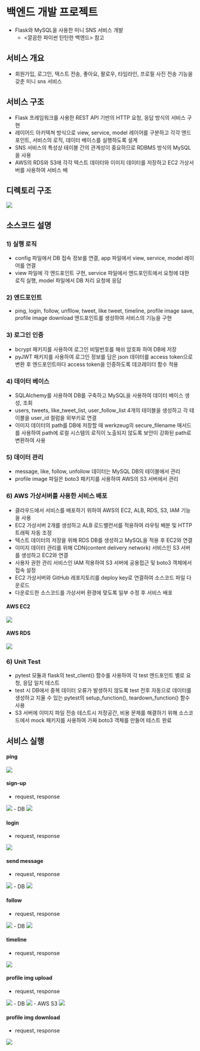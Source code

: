 # 백엔드 개발 프로젝트
- Flask와 MySQL을 사용한 미니 SNS 서비스 개발
   - <깔끔한 파이썬 탄탄한 백엔드> 참고

## 서비스 개요
- 회원가입, 로그인, 텍스트 전송, 좋아요, 팔로우, 타임라인, 프로필 사진 전송 기능을 갖춘 미니 sns 서비스

## 서비스 구조
- Flask 프레임워크를 사용한 REST API 기반의 HTTP 요청, 응답 방식의 서비스 구현
- 레이어드 아키텍쳐 방식으로 view, service, model 레이어를 구분하고 각각 엔드포인트, 서비스의 로직, 데이터 베이스를 실행하도록 설계
- SNS 서비스의 특성상 테이블 간의 관계성이 중요하므로 RDBMS 방식의 MySQL을 사용
- AWS의 RDS와 S3에 각각 텍스트 데이터와 이미지 데이터를 저장하고 EC2 가상서버를 사용하여 서비스 배 

## 디렉토리 구조
<img src="./images/dir_structure.png">

## 소스코드 설명

### 1) 실행 로직
- config 파일에서 DB 접속 정보를 연결, app 파일에서 view, service, model 레이어를 연결
- view 파일에 각 엔드포인트 구현, service 파일에서 엔드포인트에서 요청에 대한 로직 실행, model 파일에서 DB 처리 요청에 응답

### 2) 엔드포인트
- ping, login, follow, unfllow, tweet, like tweet, timeline, profile image save, profile image download 엔드포인트를 생성하여 서비스의 기능을 구현

### 3) 로그인 인증
- bcrypt 패키지를 사용하여 로그인 비밀번호를 해쉬 암호화 하여 DB에 저장
- pyJWT 패키지를 사용하여 로그인 정보를 담은 json 데이터를 access token으로 변환 후 엔드포인트마다 access token을 인증하도록 데코레이터 함수 적용

### 4) 데이터 베이스
- SQLAlchemy를 사용하여 DB를 구축하고 MySQL을 사용하여 데이터 베이스 생성, 조회 
- users, tweets, like_tweet_list, user_follow_list 4개의 테이블을 생성하고 각 테이블을 user_id 컬럼을 외부키로 연결
- 이미지 데이터의 path를 DB에 저장할 때 werkzeug의 secure_filename 매서드를 사용하여 path에 로컬 시스템의 로직이 노출되지 않도록 보안이 강화된 path로 변환하여 사용

### 5) 데이터 관리
- message, like, follow, unfollow 데이터는 MySQL DB의 테이블에서 관리
- profile image 파일은 boto3 패키지를 사용하여 AWS의 S3 서버에서 관리

### 6) AWS 가상서버를 사용한 서비스 배포
- 클라우드에서 서비스를 배포하기 위하여 AWS의 EC2, ALB, RDS, S3, IAM 기능을 사용
- EC2 가상서버 2개를 생성하고 ALB 로드밸런서를 적용하여 라우팅 배분 및 HTTP 트래픽 자동 조정
- 텍스트 데이터의 저장을 위해 RDS DB를 생성하고 MySQL을 적용 후 EC2와 연결
- 이미지 데이터 관리를 위해 CDN(content delivery network) 서비스인 S3 서버를 생성하고 EC2와 연결
- 사용자 권한 관리 서비스인 IAM 적용하여 S3 서버에 공용접근 및 boto3 객체에서 접속 설정
- EC2 가상서버와 GitHub 레포지토리를 deploy key로 연결하여 소스코드 파일 다운로드
- 다운로드한 소스코드를 가상서버 환경에 맞도록 일부 수정 후 서비스 배포

#### AWS EC2
<img src="./images/aws_ec2.png">

#### AWS RDS
<img src="./images/aws_rds.png">

### 6) Unit Test
- pytest 모듈과 flask의 test_client() 함수를 사용하여 각 test 엔드포인트 별로 요청, 응답 일치 테스트
- test 시 DB에서 중복 데이터 오류가 발생하지 않도록 test 전후 자동으로 데이터를 생성하고 지울 수 있는 pytest의 setup_function(), teardown_function() 함수 사용
- S3 서버에 이미지 파일 전송 테스트시 저장공간, 비용 문제를 해결하기 위해 소스코드에서 mock 패키지를 사용하여 가짜 boto3 객체를 만들어 테스트 완료

## 서비스 실행

#### ping
<img src="./images/ping.png">

#### sign-up
- request, response
<img src="./images/sign_up.png">
- DB
<img src="./images/sign_up_db.png">

#### login
- request, response
<img src="./images/login.png">

#### send message
- request, response
<img src="./images/tweet.png">
- DB
<img src="./images/tweet_db.png">

#### follow
- request, response
<img src="./images/follow.png">
- DB
<img src="./images/follow_db.png">

#### timeline
- request, response
<img src="./images/timeline.png">

#### profile img upload
- request, response
<img src="./images/profile_img_upload.png">
- DB
<img src="./images/profile_img_upload_db.png">
- AWS S3
<img src="./images/profile_img_upload_aws.png">

#### profile img download
- request, response
<img src="./images/profile_img_download.png">

